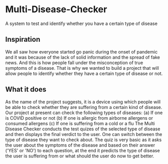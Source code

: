# Multi-Disease-Checker
A system to test and identify whether you have a certain type of disease

## Inspiration
We all saw how everyone started go panic during the onset of pandemic and it was because of the lack of solid information and the spread of fake news. And this is how people fall under the misconception of true symptoms of a disease. That is why we wanted to build a project that will allow people to identify whether they have a certain type of disease or not.

## What it does
As the name of the project suggests, it is a device using which people will be able to check whether they are suffering from a certain kind of disease. Our project at present can check the following types of diseases:
(a) If one is COVID positive or not
(b) If one is allergic from airborne allergens or consumed allergens
(c) If one is suffering from a cold or a flu
The Multi Disease Checker conducts the test quizes of the selected type of disease and then displays the final verdict to the user. One can switch between the type of disease they want to check about. The quiz is very basic as it asks the user about the symptoms of the disease and based on their answer ('YES' or 'NO') to each question, at the end it predicts the type of disease the user is suffering from or what should the user do now to get better. 
